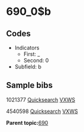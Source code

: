# 690\_0$b

## Codes

-   Indicators
    -   First: \_
    -   Second: 0
-   Subfield: b

## Sample bibs

1021377 [Quicksearch](https://search.library.yale.edu/catalog/1021377) [VXWS](http://prodorbis.library.yale.edu:7014/vxws/GetHoldingsService?bibId=1021377)

4540598 [Quicksearch](https://search.library.yale.edu/catalog/4540598) [VXWS](http://prodorbis.library.yale.edu:7014/vxws/GetHoldingsService?bibId=4540598)

**Parent topic:**[690](../../tags/690/690.md)

